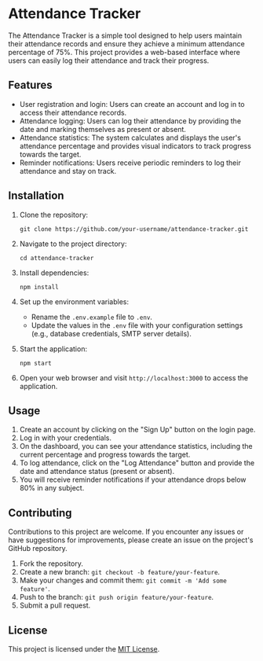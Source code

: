 # Attendance Tracker

The Attendance Tracker is a simple tool designed to help users maintain their attendance records and ensure they achieve a minimum attendance percentage of 75%. This project provides a web-based interface where users can easily log their attendance and track their progress.

## Features

- User registration and login: Users can create an account and log in to access their attendance records.
- Attendance logging: Users can log their attendance by providing the date and marking themselves as present or absent.
- Attendance statistics: The system calculates and displays the user's attendance percentage and provides visual indicators to track progress towards the target.
- Reminder notifications: Users receive periodic reminders to log their attendance and stay on track.

## Installation

1. Clone the repository:

   ```
   git clone https://github.com/your-username/attendance-tracker.git
   ```

2. Navigate to the project directory:

   ```
   cd attendance-tracker
   ```

3. Install dependencies:

   ```
   npm install
   ```

4. Set up the environment variables:
   
   - Rename the `.env.example` file to `.env`.
   - Update the values in the `.env` file with your configuration settings (e.g., database credentials, SMTP server details).

5. Start the application:

   ```
   npm start
   ```

6. Open your web browser and visit `http://localhost:3000` to access the application.

## Usage

1. Create an account by clicking on the "Sign Up" button on the login page.
2. Log in with your credentials.
3. On the dashboard, you can see your attendance statistics, including the current percentage and progress towards the target.
4. To log attendance, click on the "Log Attendance" button and provide the date and attendance status (present or absent).
5. You will receive reminder notifications if your attendance drops below 80% in any subject.

## Contributing

Contributions to this project are welcome. If you encounter any issues or have suggestions for improvements, please create an issue on the project's GitHub repository.

1. Fork the repository.
2. Create a new branch: `git checkout -b feature/your-feature`.
3. Make your changes and commit them: `git commit -m 'Add some feature'`.
4. Push to the branch: `git push origin feature/your-feature`.
5. Submit a pull request.

## License

This project is licensed under the [MIT License](LICENSE).
